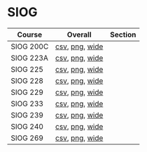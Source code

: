 # SIOG

| Course | Overall | Section |
| ------ | ------- | ------- |
| SIOG 200C | [csv](https://github.com/UCSD-Historical-Enrollment-Data/2023Fall/blob/main/overall/SIOG%20200C.csv), [png](https://raw.githubusercontent.com/UCSD-Historical-Enrollment-Data/2023Fall/main/plot_overall/SIOG%20200C.png), [wide](https://raw.githubusercontent.com/UCSD-Historical-Enrollment-Data/2023Fall/main/plot_overall_wide/SIOG%20200C.png) |  |
| SIOG 223A | [csv](https://github.com/UCSD-Historical-Enrollment-Data/2023Fall/blob/main/overall/SIOG%20223A.csv), [png](https://raw.githubusercontent.com/UCSD-Historical-Enrollment-Data/2023Fall/main/plot_overall/SIOG%20223A.png), [wide](https://raw.githubusercontent.com/UCSD-Historical-Enrollment-Data/2023Fall/main/plot_overall_wide/SIOG%20223A.png) |  |
| SIOG 225 | [csv](https://github.com/UCSD-Historical-Enrollment-Data/2023Fall/blob/main/overall/SIOG%20225.csv), [png](https://raw.githubusercontent.com/UCSD-Historical-Enrollment-Data/2023Fall/main/plot_overall/SIOG%20225.png), [wide](https://raw.githubusercontent.com/UCSD-Historical-Enrollment-Data/2023Fall/main/plot_overall_wide/SIOG%20225.png) |  |
| SIOG 228 | [csv](https://github.com/UCSD-Historical-Enrollment-Data/2023Fall/blob/main/overall/SIOG%20228.csv), [png](https://raw.githubusercontent.com/UCSD-Historical-Enrollment-Data/2023Fall/main/plot_overall/SIOG%20228.png), [wide](https://raw.githubusercontent.com/UCSD-Historical-Enrollment-Data/2023Fall/main/plot_overall_wide/SIOG%20228.png) |  |
| SIOG 229 | [csv](https://github.com/UCSD-Historical-Enrollment-Data/2023Fall/blob/main/overall/SIOG%20229.csv), [png](https://raw.githubusercontent.com/UCSD-Historical-Enrollment-Data/2023Fall/main/plot_overall/SIOG%20229.png), [wide](https://raw.githubusercontent.com/UCSD-Historical-Enrollment-Data/2023Fall/main/plot_overall_wide/SIOG%20229.png) |  |
| SIOG 233 | [csv](https://github.com/UCSD-Historical-Enrollment-Data/2023Fall/blob/main/overall/SIOG%20233.csv), [png](https://raw.githubusercontent.com/UCSD-Historical-Enrollment-Data/2023Fall/main/plot_overall/SIOG%20233.png), [wide](https://raw.githubusercontent.com/UCSD-Historical-Enrollment-Data/2023Fall/main/plot_overall_wide/SIOG%20233.png) |  |
| SIOG 239 | [csv](https://github.com/UCSD-Historical-Enrollment-Data/2023Fall/blob/main/overall/SIOG%20239.csv), [png](https://raw.githubusercontent.com/UCSD-Historical-Enrollment-Data/2023Fall/main/plot_overall/SIOG%20239.png), [wide](https://raw.githubusercontent.com/UCSD-Historical-Enrollment-Data/2023Fall/main/plot_overall_wide/SIOG%20239.png) |  |
| SIOG 240 | [csv](https://github.com/UCSD-Historical-Enrollment-Data/2023Fall/blob/main/overall/SIOG%20240.csv), [png](https://raw.githubusercontent.com/UCSD-Historical-Enrollment-Data/2023Fall/main/plot_overall/SIOG%20240.png), [wide](https://raw.githubusercontent.com/UCSD-Historical-Enrollment-Data/2023Fall/main/plot_overall_wide/SIOG%20240.png) |  |
| SIOG 269 | [csv](https://github.com/UCSD-Historical-Enrollment-Data/2023Fall/blob/main/overall/SIOG%20269.csv), [png](https://raw.githubusercontent.com/UCSD-Historical-Enrollment-Data/2023Fall/main/plot_overall/SIOG%20269.png), [wide](https://raw.githubusercontent.com/UCSD-Historical-Enrollment-Data/2023Fall/main/plot_overall_wide/SIOG%20269.png) |  |
